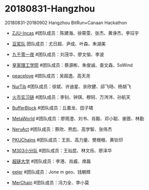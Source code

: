 # 20180831-Hangzhou
20180831-20180902 Hangzhou BitRun×Canaan Hackathon

- [ZJU-Incas](https://github.com/ZJU-INCAS/Bitrun-upload)
  #团队成员：陈建海、徐霄雯、张杰、黄诤杰、李珏宇

- [豆浆队](https://github.com/yinchengtsinghua/bitrunhackathon)
  团队成员：尤日超、尹成、叶森、朱湖美

- [九千零一夜](https://github.com/openaichain/AI-bitrunhackson)
  #团队成员：刘茂华、廖文愉、李波

- [皇家理工学院](https://github.com/Frankie34/NKN_codingChallenge-Eduber/)
  #团队成员：蔡源彬、朱俊诚、查文森、5sWind

- [peacelove](https://github.com/wcy1231/Chain-Studio)
  #团队成员：吴超逸、高天尧

- [NurTib](https://github.com/PRIEWIENV/NurTib)
  #团队成员：徐斌、许迪星、余欣健、邱飞旸、杨胡飞

- [火币实习链](https://github.com/livc/dont-touch)
  #团队成员：李钊、钟琪、穆轲、万涔涔、孙航天

- [BufferBlock](https://github.com/Dearkano/BitrunHackathon)
  #团队成员：丘嘉龙、田子珺

- [MetaWorld](https://github.com/JackyKen/BitRun-MetaWorld-DragonDapp)
  #团队成员：廖雨澄、刘书、肖毅、邓小聪、谢晋、林勤

- [NervAct](https://github.com/greatdinosaur/nervact)
  #团队成员：蔡欣、熊彪、高学智、张伟杰

- [PKUChains](https://github.com/kingvern/PKUChain)
  #团队成员：王凯、高力量、樊根根、黄钦印

- [M303小分队](https://github.com/Wangcankun/trace_block)
  #团队成员：王灿昆、林文烁、廖泽华

- [超链大学](https://github.com/shenzhoudance/chaoliandaxue)
  #团队成员：李港、肖威、席磊

- [eeler](https://github.com/Jonemgeo)
  #团队成员：Jone m geo、钱朝辉

- [MerChain](https://github.com/flyq/hackthon-bitrun)
  #团队成员：冯力全、李小莫

